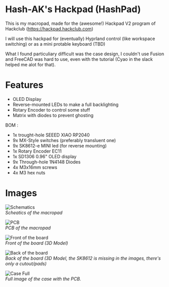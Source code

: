 # Hash-AK's Hackpad (HashPad)

This is my macropad, made for the (awesome!) Hackpad V2 program of Hackclub (https://hackpad.hackclub.com)


I will use this hackpad for (eventually) Hyprland control (like workspace switching) or as a mini protable keyboard (TBD)

What I found particuliary difficult was the case design, I couldn't use Fusion and FreeCAD was hard to use, even with the tutorial (Cyao in the slack helped me alot for that).

# Features

- OLED Display
- Reverse-mounted LEDs to make a full backlighting
- Rotary Encoder to control some stuff
- Matrix with diodes to prevent ghosting

BOM :

- 1x trought-hole SEEED XIAO RP2040
- 9x MX-Style switches (preferably transluent one)
- 9x SK8612-e MINI led (for reverse mounting)
- 1x Rotary Encoder EC11
- 1x SD1306 0.96" OLED display
- 9x Through-hole 1N4148 Diodes
- 4x M3x16mm screws
- 4x M3 hex nuts

                    
# Images

![Schematics](https://github.com/Hash-AK/hackpad/blob/main/hackpads/hashpad/assets/Schematic.png)  
_Scheatics of the macropad_


![PCB](https://github.com/Hash-AK/hackpad/blob/main/hackpads/hashpad/assets/PCB.png)  
_PCB of the macropad_

![Front of the board](https://github.com/Hash-AK/hackpad/blob/main/hackpads/hashpad/assets/BoardFront.png)  
_Front of the board (3D Model)_

![Back of the board](https://github.com/Hash-AK/hackpad/blob/main/hackpads/hashpad/assets/BoardRear.png)  
_Back of the board (3D Model, the SK8612 is missing in the images, there's only a cutout/pads)_


![Case Full](https://github.com/Hash-AK/hackpad/blob/main/hackpads/hashpad/assets/CaseFull.png)  
_Full image of the case with the PCB._

